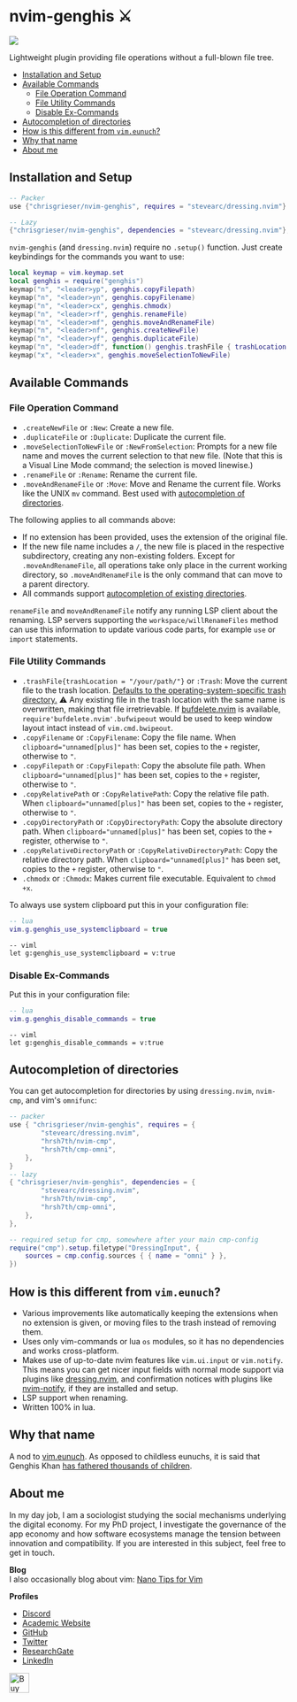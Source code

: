 <!-- LTeX: enabled=false -->
# nvim-genghis ⚔️
<!-- LTeX: enabled=true -->
<a href="https://dotfyle.com/plugins/chrisgrieser/nvim-genghis">
<img src="https://dotfyle.com/plugins/chrisgrieser/nvim-genghis/shield"/></a>

Lightweight plugin providing file operations without a full-blown file tree.

<!-- toc -->

- [Installation and Setup](#installation-and-setup)
- [Available Commands](#available-commands)
	* [File Operation Command](#file-operation-command)
	* [File Utility Commands](#file-utility-commands)
	* [Disable Ex-Commands](#disable-ex-commands)
- [Autocompletion of directories](#autocompletion-of-directories)
- [How is this different from `vim.eunuch`?](#how-is-this-different-from-vimeunuch)
- [Why that name](#why-that-name)
- [About me](#about-me)

<!-- tocstop -->

## Installation and Setup

```lua
-- Packer
use {"chrisgrieser/nvim-genghis", requires = "stevearc/dressing.nvim"}

-- Lazy
{"chrisgrieser/nvim-genghis", dependencies = "stevearc/dressing.nvim"},
```

`nvim-genghis` (and `dressing.nvim`) require no `.setup()` function. Just create
keybindings for the commands you want to use:

```lua
local keymap = vim.keymap.set
local genghis = require("genghis")
keymap("n", "<leader>yp", genghis.copyFilepath)
keymap("n", "<leader>yn", genghis.copyFilename)
keymap("n", "<leader>cx", genghis.chmodx)
keymap("n", "<leader>rf", genghis.renameFile)
keymap("n", "<leader>mf", genghis.moveAndRenameFile)
keymap("n", "<leader>nf", genghis.createNewFile)
keymap("n", "<leader>yf", genghis.duplicateFile)
keymap("n", "<leader>df", function() genghis.trashFile { trashLocation = "your/path" } end) -- default: "$HOME/.Trash".
keymap("x", "<leader>x", genghis.moveSelectionToNewFile)
```

## Available Commands

### File Operation Command
- `.createNewFile` or `:New`: Create a new file.
- `.duplicateFile` or `:Duplicate`: Duplicate the current file.
- `.moveSelectionToNewFile` or `:NewFromSelection`: Prompts for a new file name
and moves the current selection to that new file. (Note that this is a Visual
Line Mode command; the selection is moved linewise.)
- `.renameFile` or `:Rename`: Rename the current file.
- `.moveAndRenameFile` or `:Move`: Move and Rename the current file. Works like
the UNIX `mv` command. Best used with [autocompletion of
directories](#autocompletion-of-directories).

The following applies to all commands above:
- If no extension has been provided, uses the extension of the original file.
- If the new file name includes a `/`, the new file is placed in the respective
subdirectory, creating any non-existing folders. Except for
`.moveAndRenameFile`, all operations take only place in the current working
directory, so `.moveAndRenameFile` is the only command that can move to a parent
directory.
- All commands support [autocompletion of existing directories](#autocompletion-of-directories).

`renameFile` and `moveAndRenameFile` notify any running LSP client about
the renaming. LSP servers supporting the `workspace/willRenameFiles` method can
use this information to update various code parts, for example `use` or `import`
statements.

### File Utility Commands
- `.trashFile{trashLocation = "/your/path/"}` or `:Trash`: Move the current file
to the trash location. [Defaults to the operating-system-specific trash
directory.](https://github.com/chrisgrieser/nvim-genghis/blob/main/lua/genghis.lua#L164)
⚠️ Any existing file in the trash location with the same name is overwritten,
making that file irretrievable. If
[bufdelete.nvim](https://github.com/famiu/bufdelete.nvim) is available,
`require'bufdelete.nvim'.bufwipeout` would be used to keep window layout intact
instead of `vim.cmd.bwipeout`.
- `.copyFilename` or `:CopyFilename`: Copy the file name. When
`clipboard="unnamed[plus]"` has been set, copies to the `+` register, otherwise
to `"`.
- `.copyFilepath` or `:CopyFilepath`: Copy the absolute file path. When
`clipboard="unnamed[plus]"` has been set, copies to the `+` register, otherwise
to `"`.
- `.copyRelativePath` or `:CopyRelativePath`: Copy the relative file path. When
`clipboard="unnamed[plus]"` has been set, copies to the `+` register, otherwise
to `"`.
- `.copyDirectoryPath` or `:CopyDirectoryPath`: Copy the absolute directory
path. When `clipboard="unnamed[plus]"` has been set, copies to the `+` register,
otherwise to `"`.
- `.copyRelativeDirectoryPath` or `:CopyRelativeDirectoryPath`: Copy the
relative directory path. When `clipboard="unnamed[plus]"` has been set, copies
to the `+` register, otherwise to `"`.
- `.chmodx` or `:Chmodx`: Makes current file executable. Equivalent to `chmod
+x`.

To always use system clipboard put this in your configuration file:

```lua
-- lua
vim.g.genghis_use_systemclipboard = true
```

```vim
-- viml
let g:genghis_use_systemclipboard = v:true
```

### Disable Ex-Commands
Put this in your configuration file:

```lua
-- lua
vim.g.genghis_disable_commands = true
```

```vim
-- viml
let g:genghis_disable_commands = v:true
```

## Autocompletion of directories
You can get autocompletion for directories by using `dressing.nvim`, `nvim-cmp`,
and vim's `omnifunc`:

```lua
-- packer
use { "chrisgrieser/nvim-genghis", requires = {
		"stevearc/dressing.nvim",
		"hrsh7th/nvim-cmp",
		"hrsh7th/cmp-omni",
	},
}
-- lazy
{ "chrisgrieser/nvim-genghis", dependencies = {
		"stevearc/dressing.nvim",
		"hrsh7th/nvim-cmp",
		"hrsh7th/cmp-omni",
	},
},
```

```lua
-- required setup for cmp, somewhere after your main cmp-config
require("cmp").setup.filetype("DressingInput", {
	sources = cmp.config.sources { { name = "omni" } },
})
```

## How is this different from `vim.eunuch`?
- Various improvements like automatically keeping the extensions when no
extension is given, or moving files to the trash instead of removing them.
- Uses only vim-commands or lua `os` modules, so it has no dependencies and
works cross-platform.
- Makes use of up-to-date nvim features like `vim.ui.input` or `vim.notify`.
This means you can get nicer input fields with normal mode support via plugins
like [dressing.nvim](https://github.com/stevearc/dressing.nvim), and
confirmation notices with plugins like
[nvim-notify](https://github.com/rcarriga/nvim-notify), if they are installed
and setup.
- LSP support when renaming.
- Written 100% in lua.

## Why that name
A nod to [vim.eunuch](https://github.com/tpope/vim-eunuch). As opposed to
childless eunuchs, it is said that Genghis Khan [has fathered thousands of
children](https://allthatsinteresting.com/genghis-khan-children).

<!-- vale Google.FirstPerson = NO -->
## About me
In my day job, I am a sociologist studying the social mechanisms underlying the
digital economy. For my PhD project, I investigate the governance of the app
economy and how software ecosystems manage the tension between innovation and
compatibility. If you are interested in this subject, feel free to get in touch.

__Blog__  
I also occasionally blog about vim: [Nano Tips for Vim](https://nanotipsforvim.prose.sh)

__Profiles__
- [Discord](https://discordapp.com/users/462774483044794368/)
- [Academic Website](https://chris-grieser.de/)
- [GitHub](https://github.com/chrisgrieser/)
- [Twitter](https://twitter.com/pseudo_meta)
- [ResearchGate](https://www.researchgate.net/profile/Christopher-Grieser)
- [LinkedIn](https://www.linkedin.com/in/christopher-grieser-ba693b17a/)

<a href='https://ko-fi.com/Y8Y86SQ91' target='_blank'>
<img
	height='36'
	style='border:0px;height:36px;'
	src='https://cdn.ko-fi.com/cdn/kofi1.png?v=3'
	border='0'
	alt='Buy Me a Coffee at ko-fi.com'
/></a>
